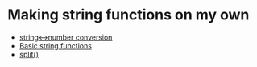# Making string functions on my own
* [string<->number conversion](https://github.com/vacu9708/Algorithm/tree/main/Making%20string%20functions%20on%20my%20own/string%20--%20number%20conversion)
* [Basic string functions](https://github.com/vacu9708/Algorithm/tree/main/Making%20string%20functions%20on%20my%20own/Basic%20string%20functions)
* [split()](https://github.com/vacu9708/Algorithm/tree/main/Making%20string%20functions%20on%20my%20own/split())
